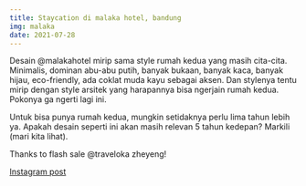 ```yaml
---
title: Staycation di malaka hotel, bandung
img: malaka
date: 2021-07-28
---
```

Desain @malakahotel mirip sama style rumah kedua yang masih cita-cita. Minimalis, dominan abu-abu putih, banyak bukaan, banyak kaca, banyak hijau, eco-friendly, ada coklat muda kayu sebagai aksen. Dan stylenya tentu mirip dengan style arsitek yang harapannya bisa ngerjain rumah kedua. Pokonya ga ngerti lagi ini.

Untuk bisa punya rumah kedua, mungkin setidaknya perlu lima tahun lebih ya. Apakah desain seperti ini akan masih relevan 5 tahun kedepan? Markili (mari kita lihat).

Thanks to flash sale @traveloka zheyeng!

[Instagram post](https://www.instagram.com/p/CQD_oh4swNq/)

